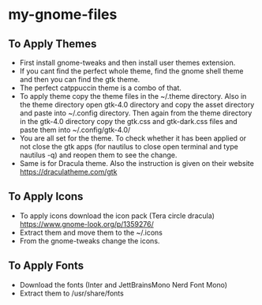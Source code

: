 # my-gnome-files

## To Apply Themes
- First install gnome-tweaks and then install user themes extension.
- If you cant  find the perfect whole theme, find the gnome shell theme and then you can find the gtk theme.
- The perfect catppuccin theme is a combo of that. 
- To apply theme copy the theme files in the ~/.theme directory. Also in the theme directory open gtk-4.0 directory and copy the asset directory and paste into ~/.config directory. Then again from the theme directory in the gtk-4.0 directory copy the gtk.css and gtk-dark.css files and paste them into ~/.config/gtk-4.0/
- You are all set for the theme. To check whether it has been applied or not close the gtk apps (for nautilus to close open terminal and type nautilus -q) and reopen them to see the change.
- Same is for Dracula theme. Also the instruction is given on their website https://draculatheme.com/gtk

## To Apply Icons
- To apply icons download the icon pack (Tera circle dracula) https://www.gnome-look.org/p/1359276/
- Extract them and move them to the ~/.icons
- From the gnome-tweaks change the icons.

## To Apply Fonts
- Download the fonts (Inter and JettBrainsMono Nerd Font Mono)
- Extract them to /usr/share/fonts
